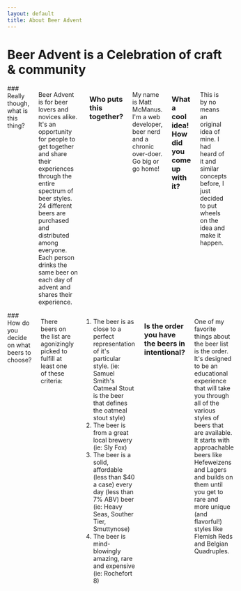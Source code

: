```yaml
---
layout: default
title: About Beer Advent
---
```

<h1 id="about">Beer&nbsp;Advent is&nbsp;a Celebration of craft &amp; community</h1>

<div class="six columns" markdown="1">
### Really though, what is this thing?

Beer Advent is for beer lovers and novices alike. It's an opportunity for people to get together and share their experiences through the entire spectrum of beer styles. 24 different beers are purchased and distributed among everyone. Each person drinks the same beer on each day of advent and shares their experience.

### Who puts this together?

My name is Matt McManus. I'm a web developer, beer nerd and a chronic over-doer. Go big or go home!

### What a cool idea! How did you come up with it?

This is by no means an original idea of mine. I had heard of it and similar concepts before, I just decided to put wheels on the idea and make it happen. 
</div>

<div class="six columns" markdown="1">
### How do you decide on what beers to choose?

There beers on the list are agonizingly picked to fulfill at least one of these criteria:

1. The beer is as close to a perfect representation of it's particular style. (ie: Samuel Smith's Oatmeal Stout is the beer that defines the oatmeal stout style)
2. The beer is from a great local brewery (ie: Sly Fox)
3. The beer is a solid, affordable (less than $40 a case) every day (less than 7% ABV) beer (ie: Heavy Seas, Souther Tier, Smuttynose)
4. The beer is mind-blowingly amazing, rare and expensive (ie: Rochefort 8)

### Is the order you have the beers in intentional?

One of my favorite things about the beer list is the order. It's designed to be an educational experience that will take you through all of the various styles of beers that are available. It starts with approachable beers like Hefeweizens and Lagers and builds on them until you get to rare and more unique (and flavorful!) styles like Flemish Reds and Belgian Quadruples.
</div>